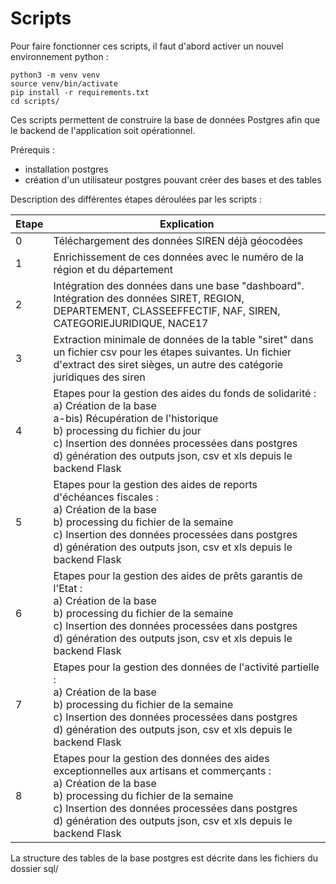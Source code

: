 # Scripts

Pour faire fonctionner ces scripts, il faut d'abord activer un nouvel environnement python :
```
python3 -m venv venv
source venv/bin/activate
pip install -r requirements.txt
cd scripts/
```

Ces scripts permettent de construire la base de données Postgres afin que le backend de l'application soit opérationnel.

Prérequis : 
- installation postgres
- création d'un utilisateur postgres pouvant créer des bases et des tables

Description des différentes étapes déroulées par les scripts :

| Etape | Explication |
|---|---|
| 0 | Téléchargement des données SIREN déjà géocodées |
| 1 | Enrichissement de ces données avec le numéro de la région et du département |
| 2 | Intégration des données dans une base "dashboard". Intégration des données SIRET, REGION, DEPARTEMENT, CLASSEEFFECTIF, NAF, SIREN, CATEGORIEJURIDIQUE, NACE17 |
| 3 | Extraction minimale de données de la table "siret" dans un fichier csv pour les étapes suivantes. Un fichier d'extract des siret sièges, un autre des catégorie juridiques des siren |
| 4 | Etapes pour la gestion des aides du fonds de solidarité : <br>a) Création de la base <br> a-bis) Récupération de l'historique <br> b) processing du fichier du jour <br> c) Insertion des données processées dans postgres <br> d) génération des outputs json, csv et xls depuis le backend Flask | 
| 5 | Etapes pour la gestion des aides de reports d'échéances fiscales : <br>a) Création de la base <br> b) processing du fichier de la semaine <br> c) Insertion des données processées dans postgres <br> d) génération des outputs json, csv et xls depuis le backend Flask |
| 6 | Etapes pour la gestion des aides de prêts garantis de l'Etat : <br>a) Création de la base <br> b) processing du fichier de la semaine <br> c) Insertion des données processées dans postgres <br> d) génération des outputs json, csv et xls depuis le backend Flask |
| 7 | Etapes pour la gestion des données de l'activité partielle : <br>a) Création de la base <br> b) processing du fichier de la semaine <br> c) Insertion des données processées dans postgres <br> d) génération des outputs json, csv et xls depuis le backend Flask |
| 8 | Etapes pour la gestion des données des aides exceptionnelles aux artisans et commerçants : <br>a) Création de la base <br> b) processing du fichier de la semaine <br> c) Insertion des données processées dans postgres <br> d) génération des outputs json, csv et xls depuis le backend Flask |

La structure des tables de la base postgres est décrite dans les fichiers du dossier sql/
